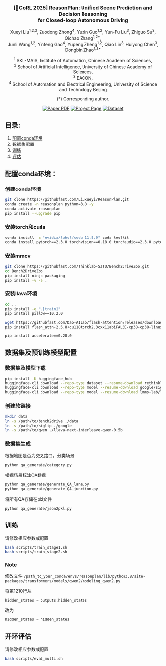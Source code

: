 <!-- # ReasonPlan: Unified Scene Prediction and Decision
Reasoning for Closed-loop Autonomous Driving -->

<div align="center">
<h3>[🎉CoRL 2025] ReasonPlan: Unified Scene Prediction and Decision Reasoning <br>for Closed-loop Autonomous Driving</h3>

Xueyi Liu<sup>1,2,3</sup>, Zuodong Zhong<sup>4</sup>, Yuxin Guo<sup>1,2</sup>, Yun-Fu Liu<sup>3</sup>, Zhiguo Su<sup>3</sup>, Qichao Zhang<sup>1,2\*</sup>, <br> Junli Wang<sup>1,2</sup>, Yinfeng Gao<sup>4</sup>, Yupeng Zheng<sup>1,2</sup>,  Qiao Lin<sup>3</sup>, Huiyong Chen<sup>3</sup>, Dongbin Zhao<sup>1,2\*</sup>

<sup>1</sup>  SKL-MAIS, Institute of Automation, Chinese Academy of Sciences, <br><sup>2</sup>  School of Artificial Intelligence, University of Chinese Academy of Sciences, <br><sup>3</sup>  EACON, <br><sup>4</sup>  School of Automation and Electrical Engineering, University of Science and Technology Beijing


(\*) Corresponding author.

<a href="https://arxiv.org/pdf/2505.20024"><img src='https://img.shields.io/badge/arXiv-ReasonPlan-red' alt='Paper PDF'></a>
<a href="https://github.com/Liuxueyi/ReasonPlan/"><img src='https://img.shields.io/badge/Project_Page-ReasonPlan-green' alt='Project Page'></a>
<a href="https://huggingface.co/datasets/LiuxyIA/ReasonPlan_PDR/tree/main/"><img src='https://img.shields.io/badge/Dataset-PDR-blue' alt='Dataset'></a>
</div> 

## 目录:
1. [配置conda环境](#配置conda环境)
2. [数据集配置](#数据集及预训练模型配置)
3. [训练](#训练)
4. [评估](#开环评估)

## 配置conda环境：
### 创建conda环境
```bash
git clone https://githubfast.com/Liuxueyi/ReasonPlan.git
conda create -n reasonplan python=3.8 -y
conda activate reasonplan
pip install --upgrade pip
```
### 安装torch和cuda
```bash
conda install -c "nvidia/label/cuda-11.8.0" cuda-toolkit
conda install pytorch==2.3.0 torchvision==0.18.0 torchaudio==2.3.0 pytorch-cuda=11.8 -c pytorch -c nvidia
```
### 安装mmcv
```bash
git clone https://githubfast.com/Thinklab-SJTU/Bench2DriveZoo.git
cd Bench2DriveZoo
pip install ninja packaging
pip install -v -e .
```
### 安装llava环境
```bash
cd ..
pip install -e ".[train]"
pip install pillow==10.2.0

wget https://githubfast.com/Dao-AILab/flash-attention/releases/download/v2.5.8/flash_attn-2.5.8+cu118torch2.3cxx11abiFALSE-cp38-cp38-linux_x86_64.whl
pip install flash_attn-2.5.8+cu118torch2.3cxx11abiFALSE-cp38-cp38-linux_x86_64.whl

pip install accelerate==0.28.0
```
## 数据集及预训练模型配置
### 数据集及模型下载
```bash
pip install -U huggingface_hub
huggingface-cli download --repo-type dataset --resume-download rethinklab/Bench2Drive --local-dir Bench2Drive
huggingface-cli download --repo-type model --resume-download google/siglip-so400m-patch14-384 --local-dir siglip
huggingface-cli download --repo-type model --resume-download lmms-lab/llava-next-interleave-qwen-0.5b --local-dir llava-qwen0.5B
```

### 创建软链接
```bash
mkdir data
ln -s /path/to/bench2drive ./data
ln -s /path/to/siglip ./google
ln -s /path/to/qwen ./llava-next-interleave-qwen-0.5b
```


### 数据集生成
根据地图是否为交叉路口，分类场景
```bash
python qa_generate/category.py
```
根据场景标注QA数据
```bash
python qa_generate/generate_QA_lane.py
python qa_generate/generate_QA_junction.py
```
将所有QA存储在pkl文件
```bash 
python qa_generate/json2pkl.py
```

## 训练
请修改相应参数或配置
```bash
bash scripts/train_stage1.sh
bash scripts/train_stage2.sh
```
### Note
修改文件
`/path_to_your_conda/envs/reasonplan/lib/python3.8/site-packages/transformers/models/qwen2/modeling_qwen2.py`

将第1210行从
```python
hidden_states = outputs.hidden_states
```
改为
```python
hidden_states = hidden_states
```

## 开环评估
请修改相应参数或配置
```bash
bash scripts/eval_multi.sh
```

